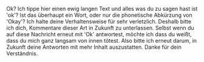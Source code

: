 Ok? Ich tippe hier einen ewig langen Text und alles was du zu sagen hast ist \'ok\'? Ist das überhaupt ein Wort, oder nur die phonetische Abkürzung von \'Okay\'? Ich halte deine Verhaltensweise für sehr verletzlich. Deshalb bitte ich dich, Kommentare dieser Art in Zukunft zu unterlassen. Selbst wenn du auf diese Nachricht erneut mit \'Ok\' antwortest, möchte ich dass du weißt, dass du mich ganz langsam von innen tötest. Also bitte ich erneut darum, in Zukunft deine Antworten mit mehr Inhalt auszustatten. Danke für dein Verständnis.
